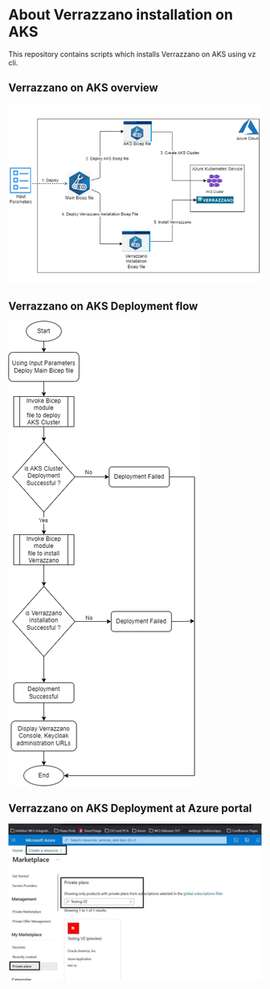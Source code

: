 # About Verrazzano installation on AKS

This repository contains scripts which installs Verrazzano on AKS using vz cli.
## Verrazzano on AKS overview
![Verrazzano on AKS Overview](https://github.com/sanjaymantoor/arm-aks-vz/blob/master/samples/Verazzano_AKS.png)

## Verrazzano on AKS Deployment flow
![Verrazzano on AKS Deployment](https://github.com/sanjaymantoor/arm-aks-vz/blob/master/samples/Verrazzano_Flowchart.png)

## Verrazzano on AKS Deployment at Azure portal
![Verrazzano installation](https://github.com/sanjaymantoor/arm-aks-vz/blob/master/samples/VZ-Demo.gif)
